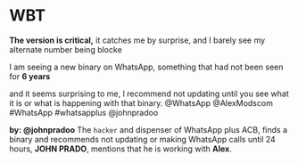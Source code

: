 # WBT 
**The version is critical,**
it catches me by surprise, and I barely see my alternate number being blocke 

I am seeing a new binary on WhatsApp,
something that had not been seen for **6 years**

and it seems surprising to me, I recommend not updating until you see what it is or what is happening with that binary. 
@WhatsApp @AlexModscom #WhatsApp #whatsapplus @johnpradoo


**by: @johnpradoo**
The ``hacker`` and dispenser of WhatsApp plus ACB, finds a binary and recommends not updating or making WhatsApp calls until 24 hours, **JOHN PRADO**, mentions that he is working with **Alex**.
